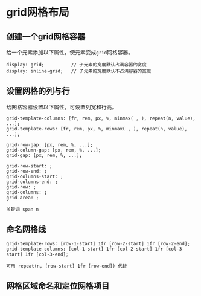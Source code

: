 # grid网格布局 

## 创建一个grid网格容器  
给一个元素添加以下属性，使元素变成`grid`网格容器。

	display: grid;			// 子元素的宽度默认占满容器的宽度
	display: inline-grid;	// 子元素的宽度默认不占满容器的宽度

## 设置网格的列与行  
给网格容器设置以下属性，可设置列宽和行高。

	grid-template-columns: [fr, rem, px, %, minmax( , ), repeat(n, value), ...];
	grid-template-rows: [fr, rem, px, %, minmax( , ), repeat(n, value), ...];

	grid-row-gap: [px, rem, %, ...];
	grid-column-gap: [px, rem, %, ...];
	grid-gap: [px, rem, %, ...];

	grid-row-start: ;
	grid-row-end: ;
	grid-columns-start: ;
	grid-columns-end: ;
	grid-row: ;
	grid-columns: ;
	grid-area: ;

	关键词 span n

## 命名网格线  
	
	grid-template-rows: [row-1-start] 1fr [row-2-start] 1fr [row-2-end];
	grid-template-columns: [col-1-start] 1fr [col-2-start] 1fr [col-3-start] 1fr [col-3-end];

	可用 repeat(n, [row-start] 1fr [row-end]) 代替

## 网格区域命名和定位网格项目

